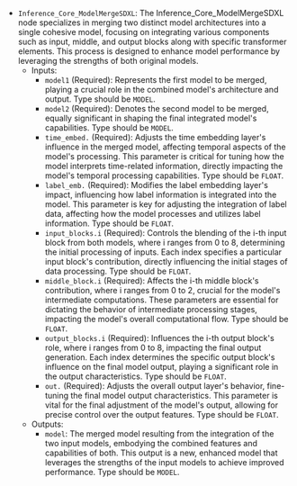 - `Inference_Core_ModelMergeSDXL`: The Inference_Core_ModelMergeSDXL node specializes in merging two distinct model architectures into a single cohesive model, focusing on integrating various components such as input, middle, and output blocks along with specific transformer elements. This process is designed to enhance model performance by leveraging the strengths of both original models.
    - Inputs:
        - `model1` (Required): Represents the first model to be merged, playing a crucial role in the combined model's architecture and output. Type should be `MODEL`.
        - `model2` (Required): Denotes the second model to be merged, equally significant in shaping the final integrated model's capabilities. Type should be `MODEL`.
        - `time_embed.` (Required): Adjusts the time embedding layer's influence in the merged model, affecting temporal aspects of the model's processing. This parameter is critical for tuning how the model interprets time-related information, directly impacting the model's temporal processing capabilities. Type should be `FLOAT`.
        - `label_emb.` (Required): Modifies the label embedding layer's impact, influencing how label information is integrated into the model. This parameter is key for adjusting the integration of label data, affecting how the model processes and utilizes label information. Type should be `FLOAT`.
        - `input_blocks.i` (Required): Controls the blending of the i-th input block from both models, where i ranges from 0 to 8, determining the initial processing of inputs. Each index specifies a particular input block's contribution, directly influencing the initial stages of data processing. Type should be `FLOAT`.
        - `middle_block.i` (Required): Affects the i-th middle block's contribution, where i ranges from 0 to 2, crucial for the model's intermediate computations. These parameters are essential for dictating the behavior of intermediate processing stages, impacting the model's overall computational flow. Type should be `FLOAT`.
        - `output_blocks.i` (Required): Influences the i-th output block's role, where i ranges from 0 to 8, impacting the final output generation. Each index determines the specific output block's influence on the final model output, playing a significant role in the output characteristics. Type should be `FLOAT`.
        - `out.` (Required): Adjusts the overall output layer's behavior, fine-tuning the final model output characteristics. This parameter is vital for the final adjustment of the model's output, allowing for precise control over the output features. Type should be `FLOAT`.
    - Outputs:
        - `model`: The merged model resulting from the integration of the two input models, embodying the combined features and capabilities of both. This output is a new, enhanced model that leverages the strengths of the input models to achieve improved performance. Type should be `MODEL`.
